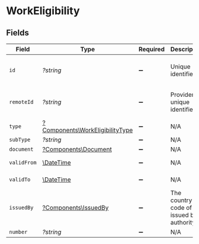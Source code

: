 # WorkEligibility


## Fields

| Field                                                                             | Type                                                                              | Required                                                                          | Description                                                                       | Example                                                                           |
| --------------------------------------------------------------------------------- | --------------------------------------------------------------------------------- | --------------------------------------------------------------------------------- | --------------------------------------------------------------------------------- | --------------------------------------------------------------------------------- |
| `id`                                                                              | *?string*                                                                         | :heavy_minus_sign:                                                                | Unique identifier                                                                 | 8187e5da-dc77-475e-9949-af0f1fa4e4e3                                              |
| `remoteId`                                                                        | *?string*                                                                         | :heavy_minus_sign:                                                                | Provider's unique identifier                                                      | 8187e5da-dc77-475e-9949-af0f1fa4e4e3                                              |
| `type`                                                                            | [?Components\WorkEligibilityType](../../Models/Components/WorkEligibilityType.md) | :heavy_minus_sign:                                                                | N/A                                                                               | visa                                                                              |
| `subType`                                                                         | *?string*                                                                         | :heavy_minus_sign:                                                                | N/A                                                                               | H1B                                                                               |
| `document`                                                                        | [?Components\Document](../../Models/Components/Document.md)                       | :heavy_minus_sign:                                                                | N/A                                                                               |                                                                                   |
| `validFrom`                                                                       | [\DateTime](https://www.php.net/manual/en/class.datetime.php)                     | :heavy_minus_sign:                                                                | N/A                                                                               | 2021-01-01T00:00.000Z                                                             |
| `validTo`                                                                         | [\DateTime](https://www.php.net/manual/en/class.datetime.php)                     | :heavy_minus_sign:                                                                | N/A                                                                               | 2021-01-01T00:00.000Z                                                             |
| `issuedBy`                                                                        | [?Components\IssuedBy](../../Models/Components/IssuedBy.md)                       | :heavy_minus_sign:                                                                | The country code of the issued by authority                                       |                                                                                   |
| `number`                                                                          | *?string*                                                                         | :heavy_minus_sign:                                                                | N/A                                                                               | 1234567890                                                                        |